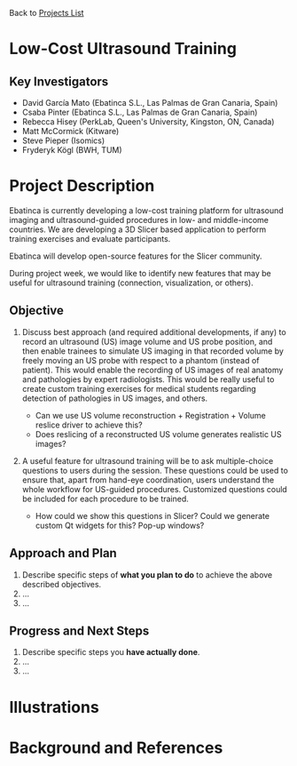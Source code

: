 Back to [Projects List](../../README.md#ProjectsList)

# Low-Cost Ultrasound Training

## Key Investigators

- David García Mato (Ebatinca S.L., Las Palmas de Gran Canaria, Spain)
- Csaba Pinter (Ebatinca S.L., Las Palmas de Gran Canaria, Spain)
- Rebecca Hisey (PerkLab, Queen's University, Kingston, ON, Canada)
- Matt McCormick (Kitware)
- Steve Pieper (Isomics)
- Fryderyk Kögl (BWH, TUM)

# Project Description

Ebatinca is currently developing a low-cost training platform for ultrasound imaging and ultrasound-guided procedures in low- and middle-income countries. We are developing a 3D Slicer based application to perform training exercises and evaluate participants.

Ebatinca will develop open-source features for the Slicer community. 

During project week, we would like to identify new features that may be useful for ultrasound training (connection, visualization, or others).

<!-- Add a short paragraph describing the project. -->

## Objective

<!-- Describe here WHAT you would like to achieve (what you will have as end result). -->

1. Discuss best approach (and required additional developments, if any) to record an ultrasound (US) image volume and US probe position, and then enable trainees to simulate US imaging in that recorded volume by freely moving an US probe with respect to a phantom (instead of patient). This would enable the recording of US images of real anatomy and pathologies by expert radiologists. This would be really useful to create custom training exercises for medical students regarding detection of pathologies in US images, and others.
    - Can we use US volume reconstruction + Registration + Volume reslice driver to achieve this?
    - Does reslicing of a reconstructed US volume generates realistic US images?

2. A useful feature for ultrasound training will be to ask multiple-choice questions to users during the session. These questions could be used to ensure that, apart from hand-eye coordination, users understand the whole workflow for US-guided procedures. Customized questions could be included for each procedure to be trained.
    - How could we show this questions in Slicer? Could we generate custom Qt widgets for this? Pop-up windows?

## Approach and Plan

<!-- Describe here HOW you would like to achieve the objectives stated above. -->

1. Describe specific steps of **what you plan to do** to achieve the above described objectives.
1. ...
1. ...

## Progress and Next Steps

<!-- Update this section as you make progress, describing of what you have ACTUALLY DONE. If there are specific steps that you could not complete then you can describe them here, too. -->

1. Describe specific steps you **have actually done**.
1. ...
1. ...

# Illustrations

<!-- Add pictures and links to videos that demonstrate what has been accomplished.
![Description of picture](Example2.jpg)
![Some more images](Example2.jpg)
-->

# Background and References

<!-- If you developed any software, include link to the source code repository. If possible, also add links to sample data, and to any relevant publications. -->
